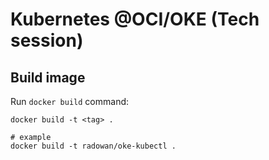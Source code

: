 # Kubernetes @OCI/OKE (Tech session)




## Build image
Run `docker build` command:
```
docker build -t <tag> .

# example
docker build -t radowan/oke-kubectl .
```

